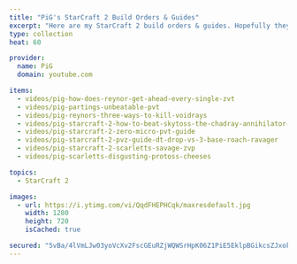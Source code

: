 ```yaml
---
title: "PiG's StarCraft 2 Build Orders & Guides"
excerpt: "Here are my StarCraft 2 build orders & guides. Hopefully they help you with your gameplay and build orders. Let me know what guides you want to see!"
type: collection
heat: 60

provider:
  name: PiG
  domain: youtube.com

items:
  - videos/pig-how-does-reynor-get-ahead-every-single-zvt
  - videos/pig-partings-unbeatable-pvt
  - videos/pig-reynors-three-ways-to-kill-voidrays
  - videos/pig-starcraft-2-how-to-beat-skytoss-the-chadray-annihilator-zerg-build-order-guide
  - videos/pig-starcraft-2-zero-micro-pvt-guide
  - videos/pig-starcraft-2-pvz-guide-dt-drop-vs-3-base-roach-ravager
  - videos/pig-starcraft-2-scarletts-savage-zvp
  - videos/pig-scarletts-disgusting-protoss-cheeses

topics:
  - StarCraft 2

images:
  - url: https://i.ytimg.com/vi/QqdFHEPHCqk/maxresdefault.jpg
    width: 1280
    height: 720
    isCached: true

secured: "5vBa/4lVmLJw03yoVcXv2FscGEuRZjWQWSrHpK06Z1PiE5EklpBGikcsZJxokXuf+WkBBmhwpiv1f1TsnXYtZkgjxTAD8C8CW0YmNuy7jsHDRVFN/gCW8usjvA3rXlIeFcdTSRxGU81hitE+A32EcOQmxvcego49eLzzqqR9iJtyV+JS7R3dd9dMSXHIiga0HdBmHwx4muPM2oo0hTPkTcZztdhPVIg1ZNFGUhVS53vjwG9zFDavdazJxgsX1WSTe5au5ZIGhbaZGRiRFsn2lRmi5c05mMMVRyagRyZh2XesCPeO80iKWDkgFMsw8fIw1Em8cC06AdmhElx8S17CG223lHVV2BKj6pEYRyNV1K4=;DcsjoT8u99jAEVQTF+OG6Q=="
---
```


